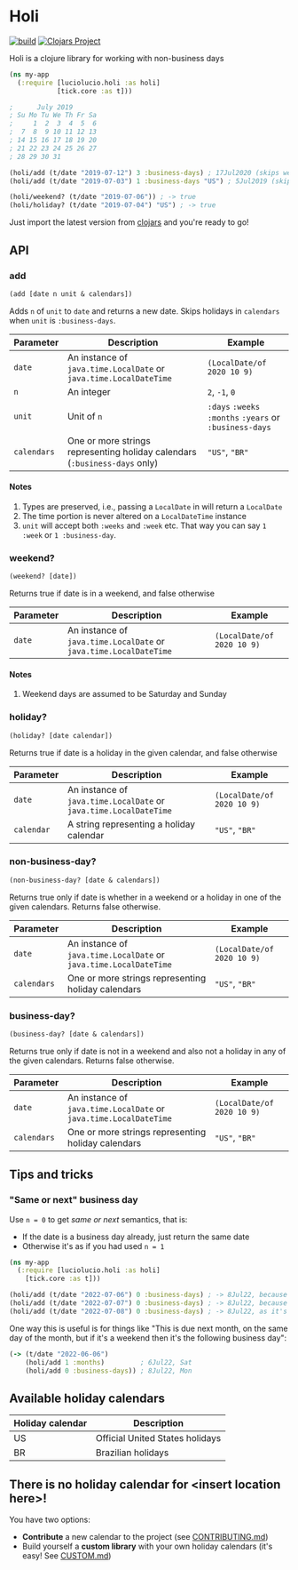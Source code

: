 # Holi
[![build](https://github.com/luciolucio/holi/workflows/build-and-test/badge.svg)](https://github.com/luciolucio/holi/actions/workflows/build-and-test.yml)
[![Clojars Project](https://img.shields.io/clojars/v/io.github.luciolucio/holi.svg)](https://clojars.org/io.github.luciolucio/holi)

Holi is a clojure library for working with non-business days

```clojure
(ns my-app
  (:require [luciolucio.holi :as holi]
            [tick.core :as t]))

;      July 2019
; Su Mo Tu We Th Fr Sa
;     1  2  3  4  5  6
;  7  8  9 10 11 12 13
; 14 15 16 17 18 19 20
; 21 22 23 24 25 26 27
; 28 29 30 31

(holi/add (t/date "2019-07-12") 3 :business-days) ; 17Jul2020 (skips weekends)
(holi/add (t/date "2019-07-03") 1 :business-days "US") ; 5Jul2019 (skips 4th of July as a US holiday)

(holi/weekend? (t/date "2019-07-06")) ; -> true
(holi/holiday? (t/date "2019-07-04") "US") ; -> true
```

Just import the latest version from [clojars](https://clojars.org/io.github.luciolucio/holi) and you're ready to go!

## API

### add

```clojure
(add [date n unit & calendars])
```

Adds `n` of `unit` to `date` and returns a new date. Skips holidays in `calendars` when `unit` is `:business-days`.

| Parameter   | Description                                                                | Example                                                 |
|-------------|----------------------------------------------------------------------------|---------------------------------------------------------|
| `date`      | An instance of `java.time.LocalDate` or `java.time.LocalDateTime`          | `(LocalDate/of 2020 10 9)`                              |
| `n`         | An integer                                                                 | `2`, `-1`, `0`                                          |
| `unit`      | Unit of `n`                                                                | `:days` `:weeks` `:months` `:years` or `:business-days` |
| `calendars` | One or more strings representing holiday calendars (`:business-days` only) | `"US"`, `"BR"`                                          |

#### Notes
1. Types are preserved, i.e., passing a `LocalDate` in will return a `LocalDate`
2. The time portion is never altered on a `LocalDateTime` instance
3. `unit` will accept both `:weeks` and `:week` etc. That way you can say `1 :week` or `1 :business-day`.

### weekend?

```clojure
(weekend? [date])
```

Returns true if date is in a weekend, and false otherwise

| Parameter   | Description                                                                | Example                    |
|-------------|----------------------------------------------------------------------------|----------------------------|
| `date`      | An instance of `java.time.LocalDate` or `java.time.LocalDateTime`          | `(LocalDate/of 2020 10 9)` |

#### Notes

1. Weekend days are assumed to be Saturday and Sunday

### holiday?

```clojure
(holiday? [date calendar])
```

Returns true if date is a holiday in the given calendar, and false otherwise

| Parameter  | Description                                                       | Example                    |
|------------|-------------------------------------------------------------------|----------------------------|
| `date`     | An instance of `java.time.LocalDate` or `java.time.LocalDateTime` | `(LocalDate/of 2020 10 9)` |
| `calendar` | A string representing a holiday calendar                          | `"US"`, `"BR"`             |

### non-business-day?

```clojure
(non-business-day? [date & calendars])
```

Returns true only if date is whether in a weekend or a holiday in one of the given calendars. Returns false otherwise.

| Parameter   | Description                                                       | Example                                                 |
|-------------|-------------------------------------------------------------------|---------------------------------------------------------|
| `date`      | An instance of `java.time.LocalDate` or `java.time.LocalDateTime` | `(LocalDate/of 2020 10 9)`                              |
| `calendars` | One or more strings representing holiday calendars                | `"US"`, `"BR"`                                          |

### business-day?

```clojure
(business-day? [date & calendars])
```

Returns true only if date is not in a weekend and also not a holiday in any of the given calendars. Returns false otherwise.

| Parameter   | Description                                                       | Example                                                 |
|-------------|-------------------------------------------------------------------|---------------------------------------------------------|
| `date`      | An instance of `java.time.LocalDate` or `java.time.LocalDateTime` | `(LocalDate/of 2020 10 9)`                              |
| `calendars` | One or more strings representing holiday calendars                | `"US"`, `"BR"`                                          |


## Tips and tricks

### "Same or next" business day

Use `n = 0` to get _same or next_ semantics, that is:

- If the date is a business day already, just return the same date
- Otherwise it's as if you had used `n = 1`

```clojure
(ns my-app
  (:require [luciolucio.holi :as holi]
    [tick.core :as t]))

(holi/add (t/date "2022-07-06") 0 :business-days) ; -> 8Jul22, because 6Jul22 is a Saturday
(holi/add (t/date "2022-07-07") 0 :business-days) ; -> 8Jul22, because 7Jul22 is a Sunday
(holi/add (t/date "2022-07-08") 0 :business-days) ; -> 8Jul22, as it's a regular Monday
```

One way this is useful is for things like "This is due next month, on the same day of the month, but if it's a weekend then it's the following business day":

```clojure
(-> (t/date "2022-06-06")
    (holi/add 1 :months)         ; 6Jul22, Sat
    (holi/add 0 :business-days)) ; 8Jul22, Mon
```

## Available holiday calendars

| Holiday calendar | Description                     |
|------------------|---------------------------------|
| US               | Official United States holidays |
| BR               | Brazilian holidays              |

## There is no holiday calendar for &lt;insert location here&gt;!

You have two options:

* **Contribute** a new calendar to the project (see [CONTRIBUTING.md](CONTRIBUTING.md))
* Build yourself a **custom library** with your own holiday calendars (it's easy! See [CUSTOM.md](CUSTOM.md]))
